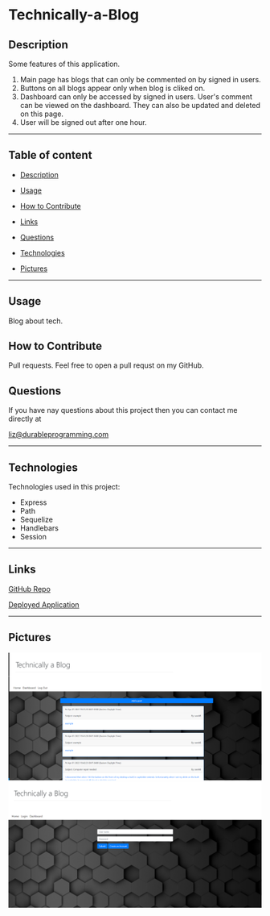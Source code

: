 # Technically-a-Blog


## Description
Some features of this application.
1. Main page has blogs that can only be commented on by signed in users.
2. Buttons on all blogs appear only when blog is cliked on.
3. Dashboard can only be accessed by signed in users. User's comment can be viewed on the dashboard. They can also be updated and deleted on this page. 
4. User will be signed out after one hour.

---

## Table of content

* [Description](#description)

* [Usage](#usage)

* [How to Contribute](#how-to-contribute)

* [Links](#links)

* [Questions](#questions)

* [Technologies](#technologies)

* [Pictures](#pictures)

---


## Usage

Blog about tech. 

## How to Contribute

Pull requests. Feel free to open a pull requst on my GitHub.

## Questions

If you have nay questions about this project then you can contact me directly at 

liz@durableprogramming.com

----

## Technologies

Technologies used in this project:

* Express
* Path
* Sequelize
* Handlebars
* Session

----

## Links


[GitHub Repo](https://github.com/elizabethdberube/Technically-a-Blog) 

[Deployed Application](https://technically-a-blog-2.herokuapp.com/) 


----

## Pictures

![image](./Screenshot.png)
![image](./Screenshot2.png)

